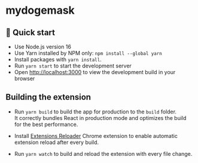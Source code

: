 # mydogemask

## 🚀 Quick start

- Use Node.js version 16
- Use Yarn installed by NPM only: `npm install --global yarn`
- Install packages with `yarn install`.
- Run `yarn start` to start the development server
- Open [http://localhost:3000](http://localhost:3000) to view the development build in your browser

## Building the extension

- Run `yarn build` to build the app for production to the `build` folder.<br />
  It correctly bundles React in production mode and optimizes the build for the best performance.

- Install [Extensions Reloader](https://chrome.google.com/webstore/detail/extensions-reloader/fimgfedafeadlieiabdeeaodndnlbhid?hl=en) Chrome extension to enable automatic extension reload after every build.

- Run `yarn watch` to build and reload the extension with every file change.
